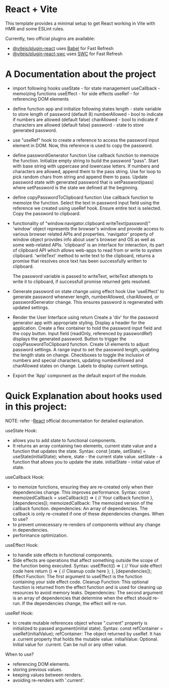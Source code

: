 # React + Vite

This template provides a minimal setup to get React working in Vite with HMR and some ESLint rules.

Currently, two official plugins are available:

- [@vitejs/plugin-react](https://github.com/vitejs/vite-plugin-react/blob/main/packages/plugin-react/README.md) uses [Babel](https://babeljs.io/) for Fast Refresh
- [@vitejs/plugin-react-swc](https://github.com/vitejs/vite-plugin-react-swc) uses [SWC](https://swc.rs/) for Fast Refresh

# A Documentation about the project

- import following hooks
  useState - for state management
  useCallback - memoizing functions
  useEffect - for side effects
  useRef - for referencing DOM elements

- define function app and initialize following states
  length - state variable to store length of password (default 8)
  numberAllowed - bool to indicate if numbers are allowed (default false)
  charAllowed - bool to indicate if characters are allowed (default false)
  password - state to store generated password.

- use "useRef" hook to create a reference to access the password input element in DOM. Now, this reference is used to copy the password.

- define passwordGenerator function
  Use callback function to memoize the function.
  Initialize empty string to build the password "pass".
  Start with base string with uppercase and lowercase letters.
  If numbers and characters are allowed, append them to the pass string.
  Use for loop to pick random chars from string and append them to pass.
  Update password state with generated password that is setPassword(pass) where setPassword is the state we defined at the beginning.

- define copyPasswordToClipboard function
  Use callback function to memoize the function.
  Select the text in password input field using the reference we created using useRef hook.
  Ensure entire text is selected.
  Copy the password to clipboard.

- functionality of "window.navigator.clipboard.writeText(password)"
  'window' object represents the browser's window and provide access to various browser related APIs and properties.
  'navigator' property of window object provides info about user's browser and OS as well as some web-related APIs.
  'clipboard' is an interface for interaction, its part of clipboard API which allows web-apps to read from or write to system clipboard.
  'writeText' method to write text to the clipboard, returns a promise that resolves once text has been successfully written to clipboard.

  The password variable is passed to writeText, writeText attempts to write it to clipboard, if successfull promise returned gets resolved.

- Generate password on state change using effect hook
  Use 'useEffect' to generate password whenever length, numberAllowed, charAllowed, or passwordGenerator change.
  This ensures password is regenerated with updated settings.

- Render the User Interface using return
  Create a 'div' for the password generator app with appropriate styling.
  Display a header for the application.
  Create a flex container to hold the password input field and the copy button.
  Input field (readOnly, referenced by passwordRef) displays the generated password.
  Button to trigger the copyPasswordToClipboard function.
  Create UI elements to adjust password settings.
  A range input to set the password length, updating the length state on change.
  Checkboxes to toggle the inclusion of numbers and special characters, updating numberAllowed and charAllowed states on change.
  Labels to display current settings.

- Export the 'App' component as the default export of the module.

# Quick Explanation about hooks used in this project:

NOTE: refer -[React](react.dev) official documentation for detailed explanation.

useState Hook:

- allows you to add state to functional components.
- It returns an array containing two elements, current state value and a function that updates the state.
  Syntax: const [state, setState] = useState(initialState);
  where,
  state - the current state value.
  setState - a function that allows you to update the state.
  initialState - initial value of state.

useCallback Hook:

- to memoize functions, ensuring they are re-created only when their dependencies change. This improves performance.
  Syntax:
  const memoizedCallback = useCallback(() => {
  // Your callback function
  }, [dependencies]);
  memoizedCallback: The memoized version of the callback function.
  dependencies: An array of dependencies. The callback is only re-created if one of these dependencies changes.
  When to use?
- to prevent unnecessary re-renders of components without any change in dependencies.
- performance optimization.

useEffect Hook:

- to handle side effects in functional components.
- Side effects are operations that affect something outside the scope of the function being executed.
  Syntax:
  useEffect(() => {
  // Your side effect code here
  return () => {
  // Cleanup code here
  };
  }, [dependencies]);
  Effect Function: The first argument to useEffect is the function containing your side effect code.
  Cleanup Function: This optional function is returned from the effect function and is used for cleaning up resources to avoid memory leaks.
  Dependencies: The second argument is an array of dependencies that determine when the effect should re-run. If the dependencies change, the effect will re-run.

useRef Hook:

- to create mutable references object whose ".current" property is initialized to passed argument(initial state).
  Syntax: const refContainer = useRef(initialValue);
  refContainer: The object returned by useRef. It has a .current property that holds the mutable value.
  initialValue: Optional. Initial value for .current. Can be null or any other value.

When to use?

- referencing DOM elements.
- storing previous values.
- keeping values between renders.
- avoiding re-renders with '.current'.
